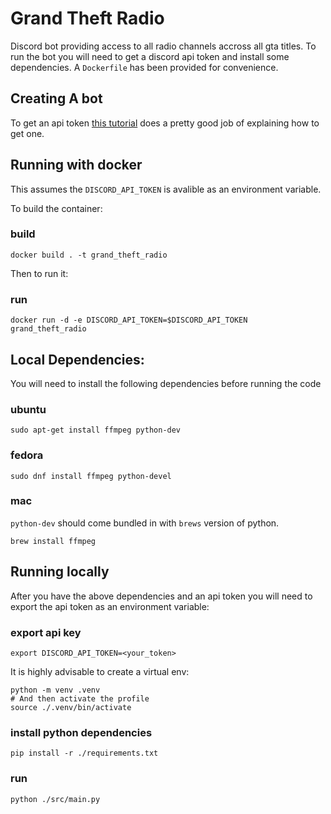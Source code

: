 # Grand Theft Radio

Discord bot providing access to all radio channels accross all gta titles.
To run the bot you will need to get a discord api token and install some
dependencies. A `Dockerfile` has been provided for convenience.

## Creating A bot
To get an api token [this tutorial](https://www.writebots.com/discord-bot-token/)
does a pretty good job of explaining how to get one.

## Running with docker
This assumes the `DISCORD_API_TOKEN` is avalible as an environment variable.

To build the container:

### build
```
docker build . -t grand_theft_radio
```

Then to run it:

### run
```
docker run -d -e DISCORD_API_TOKEN=$DISCORD_API_TOKEN grand_theft_radio
```

## Local Dependencies:
You will need to install the following dependencies before running the code

### ubuntu
```
sudo apt-get install ffmpeg python-dev
```

### fedora
```
sudo dnf install ffmpeg python-devel
```

### mac
`python-dev` should come bundled in with `brews` version of python.
```
brew install ffmpeg 
```

## Running locally
After you have the above dependencies and an api token you will need to export
the api token as an environment variable:

### export api key
```
export DISCORD_API_TOKEN=<your_token>
```

It is highly advisable to create a virtual env:
```
python -m venv .venv
# And then activate the profile
source ./.venv/bin/activate
```

### install python dependencies
```
pip install -r ./requirements.txt
```

### run
```
python ./src/main.py
```